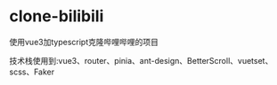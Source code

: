 # clone-bilibili

使用vue3加typescript克隆哔哩哔哩的项目

技术栈使用到:vue3、router、pinia、ant-design、BetterScroll、vuetset、scss、Faker